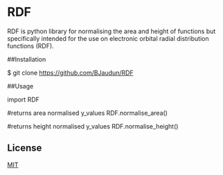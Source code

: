 # RDF

RDF is python library for normalising the area and height of functions but specifically intended for the use on electronic orbital radial distribution functions (RDF).

##Installation 

$ git clone https://github.com/BJaudun/RDF

##Usage

import RDF

#returns area normalised y_values
RDF.normalise_area()

#returns height normalised y_values
RDF.normalise_height()

## License
[MIT](https://choosealicense.com/licenses/mit/)
